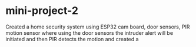 # mini-project-2
Created a home security system using ESP32 cam board, door sensors, PIR motion sensor where using the door sensors the intruder alert will be initiated and then PIR detects the motion and created a 
